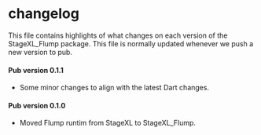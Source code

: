 # changelog

This file contains highlights of what changes on each version of the StageXL_Flump
package. This file is normally updated whenever we push a new version to pub.

#### Pub version 0.1.1
  * Some minor changes to align with the latest Dart changes.

#### Pub version 0.1.0
  * Moved Flump runtim from StageXL to StageXL_Flump.


